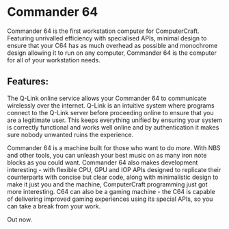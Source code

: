 # Commander 64

Commander 64 is the first workstation computer for ComputerCraft. Featuring unrivalled efficiency with specialised APIs, minimal design to ensure that your C64 has as much overhead as possible and monochrome design allowing it to run on any computer, Commander 64 is the computer for all of your workstation needs.

## Features:

The Q-Link online service allows your Commander 64 to communicate wirelessly over the internet. Q-Link is an intuitive system where programs connect to the Q-Link server before proceeding online to ensure that you are a legitimate user. This keeps everything unified by ensuring your system is correctly functional and works well online and by authentication it makes sure nobody unwanted ruins the experience.

Commander 64 is a machine built for those who want to do *more*. With NBS and other tools, you can unleash your best music on as many iron note blocks as you could want. Commander 64 also makes development interesting - with flexible CPU, GPU and IOP APIs designed to replicate their counterparts with concise but clear code, along with minimalistic design to make it just you and the machine, ComputerCraft programming just got more interesting. C64 can also be a gaming machine - the C64 is capable of delivering improved gaming experiences using its special APIs, so you can take a break from your work.

Out now.
